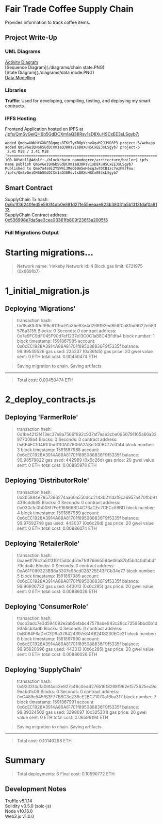 # Fair Trade Coffee Supply Chain

Provides information to track coffee items.

## Project Write-Up

### UML Diagrams

[Activity Diagram](./diagrams/activity.PNG)<br>
[Sequence Diagram](./diagrams/chain state.PNG)<br>
[State Diagram](./diagrams/data mode.PNG)<br>
[Data Modelling](./diagrams/sequence.PNG)<br>

### Libraries

**Truffle**: Used for developing, compiling, testing, and deploying my smart contracts

### IPFS Hosting

Frontend Application hosted on IPFS at [/ipfs/QmSvGeiQH6b5GdDCXm1aQ38Rsv1sD8XuHSCxEE3sLSgyb7](https://gateway.ipfs.io//ipfs/QmSvGeiQH6b5GdDCXm1aQ38Rsv1sD8XuHSCxEE3sLSgyb7);

```
added QmdswUWKHfGXNEB8qogs8TKtTyXR8pVzovXqaM2JJ9D8P3 project-6/webapp
added QmSvGeiQH6b5GdDCXm1aQ38Rsv1sD8XuHSCxEE3sLSgyb7 project-6
 2.41 MiB / 2.41 MiB [=====================================================================] 100.00%dell@Adolf:~/blockchain nanodegree/arcitecture/boiler$ ipfs name publish QmSvGeiQH6b5GdDCXm1aQ38Rsv1sD8XuHSCxEE3sLSgyb7
Published to Qme7a4a9i2Y5W4i3MeQ5Um5eH6sgJw7DCB1zc7wzF87Fnu: /ipfs/QmSvGeiQH6b5GdDCXm1aQ38Rsv1sD8XuHSCxEE3sLSgyb7
```
## Smart Contract
SupplyChain Tx hash: [0x6c1f36240fed5e593f4db0e881d27fe55eeaae923b38031a5b1313fdaf0a8113](https://rinkeby.etherscan.io/tx/0x6c1f36240fed5e593f4db0e881d27fe55eeaae923b38031a5b1313fdaf0a8113)<br>
SupplyChain Contract address: [0x536998e7da5ae3cea03361fb809f236f3a2005f3](https://rinkeby.etherscan.io/address/0x536998e7da5ae3cea03361fb809f236f3a2005f3)<br>


### Full Migrations Output
Starting migrations...
======================
> Network name:    'rinkeby
> Network id:      4
> Block gas limit: 6721975 (0x6691b7)


1_initial_migration.js
======================

   Deploying 'Migrations'
   ----------------------
   > transaction hash:    0x18a8fbf0cf99c611f5c91a35e63e4d269192ed856f0a81bd9022e583578a3155
   > Blocks: 0            Seconds: 0
   > contract address:    0x7e9FC9dF045F90d7ef1237e13C0C1aB6C4BFdfa4
   > block number:        1
   > block timestamp:     1591867985
   > account:             0x6cEC1928A3914A89A81701f895088836F9f5335f
   > balance:             99.99549526
   > gas used:            225237 (0x36fd5)
   > gas price:           20 gwei
   > value sent:          0 ETH
   > total cost:          0.00450474 ETH


   > Saving migration to chain.
   > Saving artifacts
   -------------------------------------
   > Total cost:          0.00450474 ETH


2_deploy_contracts.js
=====================

   Deploying 'FarmerRole'
   ----------------------
   > transaction hash:    0x1be4212f413ec37e8a7566f992c937af7eae3cbe0956791165a66a33977009a4
   > Blocks: 0            Seconds: 0
   > contract address:    0x6F4FC10491Dbd31f0A07806A2A8eD00BC12c0144
   > block number:        3
   > block timestamp:     1591867988
   > account:             0x6cEC1928A3914A89A81701f895088836F9f5335f
   > balance:             99.98578822
   > gas used:            442989 (0x6c26d)
   > gas price:           20 gwei
   > value sent:          0 ETH
   > total cost:          0.00885978 ETH


   Deploying 'DistributorRole'
   ---------------------------
   > transaction hash:    0x3b5884e7857366274aa60a550dcc2143b211daf9ca6957a470fbb91436cddb65
   > Blocks: 0            Seconds: 0
   > contract address:    0x030c1c0b008f7FeE19866BD4C73aCEc7CFCc59BD
   > block number:        4
   > block timestamp:     1591867989
   > account:             0x6cEC1928A3914A89A81701f895088836F9f5335f
   > balance:             99.97692748
   > gas used:            443037 (0x6c29d)
   > gas price:           20 gwei
   > value sent:          0 ETH
   > total cost:          0.00886074 ETH


   Deploying 'RetailerRole'
   ------------------------
   > transaction hash:    0xaee1f78c2a51f310115d4c451e71df76665594e06a87bf5b040dfabdf79cda4c
   > Blocks: 0            Seconds: 0
   > contract address:    0xA61F089323BB8a3307e98cd028725E43FCb34e77
   > block number:        5
   > block timestamp:     1591867989
   > account:             0x6cEC1928A3914A89A81701f895088836F9f5335f
   > balance:             99.96806722
   > gas used:            443013 (0x6c285)
   > gas price:           20 gwei
   > value sent:          0 ETH
   > total cost:          0.00886026 ETH


   Deploying 'ConsumerRole'
   ------------------------
   > transaction hash:    0xcb3adc7e3d594092e2ab5efabc47579abe943c28cc72595bbd0b1d93a5cb3adb
   > Blocks: 0            Seconds: 0
   > contract address:    0xB084F6aDcC3D9a378424397e84AB2418230ECe21
   > block number:        6
   > block timestamp:     1591867990
   > account:             0x6cEC1928A3914A89A81701f895088836F9f5335f
   > balance:             99.95920696
   > gas used:            443013 (0x6c285)
   > gas price:           20 gwei
   > value sent:          0 ETH
   > total cost:          0.00886026 ETH


   Deploying 'SupplyChain'
   -----------------------
   > transaction hash:    0x923314dfa06f4dc3e927c49c0ed4276516f8268f962ef573625ec9d9eabd1c09
   > Blocks: 0            Seconds: 0
   > contract address:    0xC489c545fB3F77B8C3c236cE2BC71070a16ba317
   > block number:        7
   > block timestamp:     1591867991
   > account:             0x6cEC1928A3914A89A81701f895088836F9f5335f
   > balance:             99.89324502
   > gas used:            3298097 (0x325331)
   > gas price:           20 gwei
   > value sent:          0 ETH
   > total cost:          0.06596194 ETH


   > Saving migration to chain.
   > Saving artifacts
   -------------------------------------
   > Total cost:          0.10140298 ETH


Summary
=======
> Total deployments:   6
> Final cost:          0.10590772 ETH
## Development Notes


Truffle v5.1.14<br>
Solidity v0.5.0 (solc-js)<br>
Node v10.16.0<br>
Web3.js v1.0.0<br>
